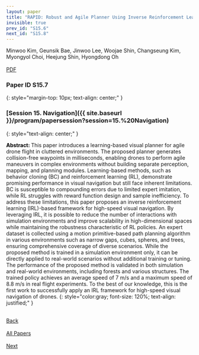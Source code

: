 ```yaml
---
layout: paper
title: "RAPID: Robust and Agile Planner Using Inverse Reinforcement Learning for Vision-Based Drone Navigation"
invisible: true
prev_id: "S15.6"
next_id: "S15.8"
---
```

<div class="paper-authors">
  <div class="paper-author-box">
    <div class="paper-author-name">Minwoo Kim, Geunsik Bae, Jinwoo Lee, Woojae Shin, Changseung Kim, Myongyol Choi, Heejung Shin, Hyongdong Oh</div>
    <div class="paper-author-uni"></div>
  </div>
</div>

<div class="paper-pdf-modern">
  <div class="paper-menu-icon">
    <a href="https://www.roboticsproceedings.org/rss25/p163.pdf" title="Download PDF" target="_blank">
      <i class="fa fa-file-pdf-o"></i><br>
      <span class="paper-menu-label">PDF</span>
    </a>
  </div>
</div>

### Paper ID S15.7
{: style="margin-top: 10px; text-align: center;" }

### [Session 15. Navigation]({{ site.baseurl }}/program/papersession?session=15.%20Navigation)
{: style="text-align: center;" }

<b style="color: black;">Abstract: </b>This paper introduces a learning-based visual planner for agile drone flight in cluttered environments. The proposed planner generates collision-free waypoints in milliseconds, enabling drones to perform agile maneuvers in complex environments without building separate perception, mapping, and planning modules. Learning-based methods, such as behavior cloning (BC) and reinforcement learning (RL), demonstrate promising performance in visual navigation but still face inherent limitations. BC is susceptible to compounding errors due to limited expert imitation, while RL struggles with reward function design and sample inefficiency. To address these limitations, this paper proposes an inverse reinforcement learning (IRL)-based framework for high-speed visual navigation. By leveraging IRL, it is possible to reduce the number of interactions with simulation environments and improve scalability in high-dimensional spaces while maintaining the robustness characteristic of RL policies. An expert dataset is collected using a motion primitive-based path planning algorithm in various environments such as narrow gaps, cubes, spheres, and trees, ensuring comprehensive coverage of diverse scenarios. While the proposed method is trained in a simulation environment only, it can be directly applied to real-world scenarios without additional training or tuning. The performance of the proposed method is validated in both simulation and real-world environments, including forests and various structures. The trained policy achieves an average speed of 7 m/s and a maximum speed of 8.8 m/s in real flight experiments. To the best of our knowledge, this is the first work to successfully apply an IRL framework for high-speed visual navigation of drones.
{: style="color:gray; font-size: 120%; text-align: justified;" }

<div class="paper-menu">
  <div class="paper-menu-inner">
    <a href="{{ site.baseurl }}/program/papers/S15.6/" title="Previous Paper">
            <div class="paper-menu-icon">
                <i class="fa fa-chevron-left"></i><br>
                <span class="paper-menu-label">Back</span>
            </div>
        </a>
    <a href="{{ site.baseurl }}/program/papers" title="All Papers">
      <div class="paper-menu-icon">
        <i class="fa fa-list"></i><br>
        <span class="paper-menu-label">All Papers</span>
      </div>
    </a>
    <a href="{{ site.baseurl }}/program/papers/S15.8/" title="Next Paper">
            <div class="paper-menu-icon">
                <i class="fa fa-chevron-right"></i><br>
                <span class="paper-menu-label">Next</span>
            </div>
        </a>
  </div>
</div>

